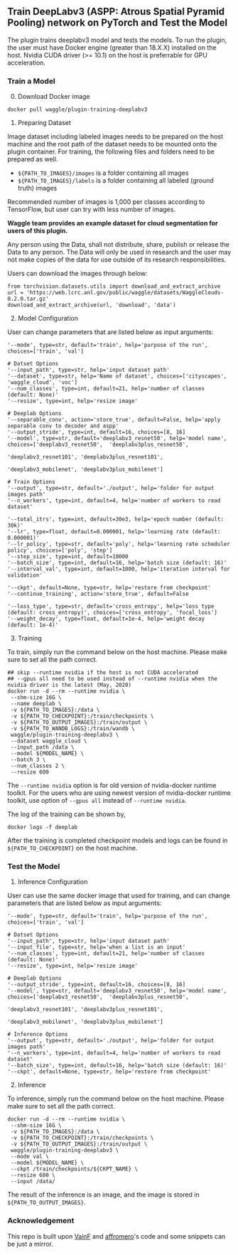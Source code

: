 ## Train DeepLabv3 (ASPP: Atrous Spatial Pyramid Pooling) network on PyTorch and Test the Model
The plugin trains deeplabv3 model and tests the models. To run the plugin, the user must have Docker engine (greater than 18.X.X) installed on the host. Nvidia CUDA driver (>= 10.1) on the host is preferrable for GPU acceleration.


### Train a Model

0) Download Docker image

```
docker pull waggle/plugin-training-deeplabv3
```

1) Preparing Dataset

Image dataset including labeled images needs to be prepared on the host machine and the root path of the dataset needs to be mounted onto the plugin container. For training, the following files and folders need to be prepared as well.

- `${PATH_TO_IMAGES}/images` is a folder containing all images
- `${PATH_TO_IMAGES}/labels` is a folder containing all labeled (ground truth) images

Recommended number of images is 1,000 per classes according to TensorFlow, but user can try with less number of images.

**Waggle team provides an example dataset for cloud segmentation for users of this plugin.**

Any person using the Data, shall not distribute, share, publish or release the Data to any person. The Data will only be used in research and the user may not make copies of the data for use outside of its research responsibilities.

Users can download the images through below:
```
from torchvision.datasets.utils import download_and_extract_archive
url = 'https://web.lcrc.anl.gov/public/waggle/datasets/WaggleClouds-0.2.0.tar.gz'
download_and_extract_archive(url, 'download', 'data')
```

2) Model Configuration

User can change parameters that are listed below as input arguments:

```
'--mode', type=str, default='train', help='purpose of the run', choices=['train', 'val']

# Datset Options
'--input_path', type=str, help='input dataset path'
'--dataset', type=str, help='Name of dataset', choices=['cityscapes', 'waggle_cloud', 'voc']
'--num_classes', type=int, default=21, help='number of classes (default: None)'
'--resize', type=int, help='resize image'

# Deeplab Options
'--separable_conv', action='store_true', default=False, help='apply separable conv to decoder and aspp'
'--output_stride', type=int, default=16, choices=[8, 16]
'--model', type=str, default='deeplabv3_resnet50', help='model name', choices=['deeplabv3_resnet50',  'deeplabv3plus_resnet50',
                                                                               'deeplabv3_resnet101', 'deeplabv3plus_resnet101',
                                                                               'deeplabv3_mobilenet', 'deeplabv3plus_mobilenet']

# Train Options
'--output', type=str, default='./output', help='folder for output images path'
'--n_workers', type=int, default=4, help='number of workers to read dataset'

'--total_itrs', type=int, default=30e3, help='epoch number (default: 30k)'
'--lr', type=float, default=0.000001, help='learning rate (default: 0.000001)'
'--lr_policy', type=str, default='poly', help='learning rate scheduler policy', choices=['poly', 'step']
'--step_size', type=int, default=10000
'--batch_size', type=int, default=16, help='batch size (default: 16)'
'--interval_val', type=int, default=1000, help='iteration interval for validation'

'--ckpt', default=None, type=str, help='restore from checkpoint'
'--continue_training', action='store_true', default=False

'--loss_type', type=str, default='cross_entropy', help='loss type (default: cross_entropy)', choices=['cross_entropy', 'focal_loss']
'--weight_decay', type=float, default=1e-4, help='weight decay (default: 1e-4)'

```


3) Training

To train, simply run the command below on the host machine. Please make sure to set all the path correct.


```
## skip --runtime nvidia if the host is not CUDA accelerated
## --gpus all need to be used instead of --runtime nvidia when the nvidia driver is the latest (May, 2020)
docker run -d --rm --runtime nvidia \
 --shm-size 16G \
 --name deeplab \
 -v ${PATH_TO_IMAGES}:/data \
 -v ${PATH_TO_CHECKPOINT}:/train/checkpoints \
 -v ${PATH_TO_OUTPUT_IMAGES}:/train/output \
 -v ${PATH_TO_WANDB_LOGS}:/train/wandb \ 
 waggle/plugin-training-deeplabv3 \
 --dataset waggle_cloud \
 --input_path /data \
 --model ${MODEL_NAME} \
 --batch 3 \
 --num_classes 2 \
 --resize 600
```

The `--runtime nvidia` option is for old version of nvidia-docker runtime toolkit. For the users who are using newest version of nvidia-docker runtime toolkit, use option of `--gpus all` instead of `--runtime nvidia`.

The log of the training can be shown by,

```
docker logs -f deeplab
```

After the training is completed checkpoint models and logs can be found in `${PATH_TO_CHECKPOINT}` on the host machine. 



### Test the Model


1) Inference Configuration

User can use the same docker image that used for training, and can change parameters that are listed below as input arguments:

```
'--mode', type=str, default='train', help='purpose of the run', choices=['train', 'val']

# Datset Options
'--input_path', type=str, help='input dataset path'
'--input_file', type=str, help='when a list is an input'
'--num_classes', type=int, default=21, help='number of classes (default: None)'
'--resize', type=int, help='resize image'

# Deeplab Options
'--output_stride', type=int, default=16, choices=[8, 16]
'--model', type=str, default='deeplabv3_resnet50', help='model name', choices=['deeplabv3_resnet50',  'deeplabv3plus_resnet50',
                                                                               'deeplabv3_resnet101', 'deeplabv3plus_resnet101',
                                                                               'deeplabv3_mobilenet', 'deeplabv3plus_mobilenet']

# Inference Options
'--output', type=str, default='./output', help='folder for output images path'
'--n_workers', type=int, default=4, help='number of workers to read dataset'
'--batch_size', type=int, default=16, help='batch size (default: 16)'
'--ckpt', default=None, type=str, help='restore from checkpoint'

```


2) Inference

To inference, simply run the command below on the host machine. Please make sure to set all the path correct.


```
docker run -d --rm --runtime nvidia \
 --shm-size 16G \
 -v ${PATH_TO_IMAGES}:/data \
 -v ${PATH_TO_CHECKPOINT}:/train/checkpoints \
 -v ${PATH_TO_OUTPUT_IMAGES}:/train/output \
 waggle/plugin-training-deeplabv3 \
 --mode val \
 --model ${MODEL_NAME} \
 --ckpt /train/checkpoints/${CKPT_NAME} \
 --resize 600 \
 --input /data/

```

The result of the inference is an image, and the image is stored in `${PATH_TO_OUTPUT_IMAGES}`.

### Acknowledgement

This repo is built upon [VainF](https://github.com/VainF/DeepLabV3Plus-Pytorch) and [affromero](https://github.com/affromero/FCN)'s code and some snippets can be just a mirror.
